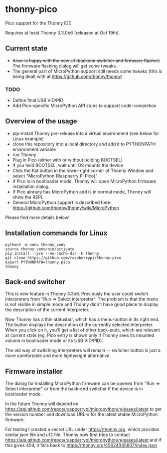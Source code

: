 # thonny-pico
Pico support for the Thonny IDE

Requires at least Thonny 3.3.0b6 (released at Oct 19th).

## Current state
* ~~Aivar is happy with the new UI (backend switcher and firmware flasher)~~ The firmware flashing dialog will get some tweaks.
* The general part of MicroPython support still needs some tweaks (this is being dealt with at https://github.com/thonny/thonny) 

### TODO
* Define final USB VID/PID  
* Add Pico-specific MicroPython API stubs to support code-completion

## Overview of the usage

* pip-install Thonny pre-release into a virtual environment (see below for Linux example)
* clone this repository into a local directory and add it to PYTHONPATH environment variable
* run Thonny
* Plug in Pico (either with or without holding BOOTSEL)
* If you held BOOTSEL, wait until OS mounts the device
* Click the flat button in the lower-right corner of Thonny Window and select "MicroPython (Raspberry Pi Pico)"
* If Pico is in bootloader mode, Thonny will open MicroPython firmware installation dialog.
* If Pico already has MicroPython and is in normal mode, Thonny will show the REPL
* General MicroPython support is described here: https://github.com/thonny/thonny/wiki/MicroPython

Please find more details below!

## Installation commands for Linux
```
python3 -m venv thonny_venv
source thonny_venv/bin/activate
pip install --pre --no-cache-dir -U thonny
git clone https://github.com/raspberrypi/thonny-pico
export PYTHONPATH=thonny-pico
thonny
```

## Back-end switcher

This is new feature in Thonny 3.3b6. Previously the user could switch interpreters from "Run => Select interpreter". 
The problem is that the menu is not visible in simple mode and Thonny didn't have good place to display the description
of the current interpreter.

Now Thonny has a thin statusbar, which has a menu-button in its right end. The button displays the description 
of the currently selected interpreter. When you click on it, you'll get a list of other back-ends, which are relevant 
at current state (eg. Pico entry is shown only if Thonny sees its mounted volume in bootloader mode or its USB VID/PID).

The old way of switching interpreters will remain -- switcher button is just a more comfortable and more lightweight
alternative.


## Firmware installer
The dialog for installing MicroPython firmware can be opened from "Run => Select interpreter" or from the back-end 
switcher if the device is in bootloader mode.

In the future Thonny will depend on https://api.github.com/repos/raspberrypi/micropython/releases/latest 
to get the version number and download URL-s for the latest stable MicroPython firmware.

For testing I created a secret URL under https://thonny.org, which provides similar json file and uf2 file.
Thonny now first tries to contact https://api.github.com/repos/raspberrypi/micropython/releases/latest and 
if this gives 404, it falls back to https://thonny.org/45624345807/index.json 


